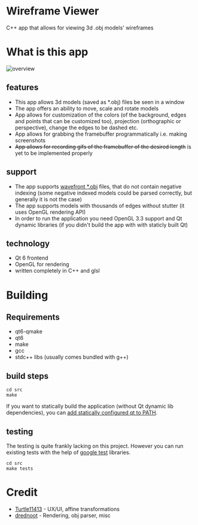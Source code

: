 # Wireframe Viewer
C++ app that allows for viewing 3d .obj models' wireframes

# What is this app
  
![overview](./misc/overview.gif)

## features
 * This app allows 3d models (saved as \*.obj) files be seen in a window  
 * The app offers an ability to move, scale and rotate models
 * App allows for customization of the colors (of the background, edges and points that can be customized too), projection (orthographic or perspective), change the edges to be dashed etc.  
 * App allows for grabbing the framebuffer programmatically i.e. making screenshots
 * ~~App allows for recording gifs of the framebuffer of the desired length~~ is yet to be implemented properly

## support
 * The app supports [wavefront \*.obj](https://en.wikipedia.org/wiki/Wavefront_.obj_file) files, that do not contain negative indexing (some negative indexed models could be parsed correctly, but generally it is not the case)
 * The app supports models with thousands of edges without stutter (it uses OpenGL rendering API)
 * In order to run the application you need OpenGL 3.3 support and Qt dynamic libraries (if you didn't build the app with with staticly built Qt)

## technology
 - Qt 6 frontend
 - OpenGL for rendering
 - written completely in C++ and glsl

# Building

## Requirements
- qt6-qmake
- qt6
- make
- gcc
- stdc++ libs (usually comes bundled with g++)

## build steps
```
cd src
make
```

If you want to statically build the application (without Qt dynamic lib dependencies), you can [add statically configured qt to PATH](https://doc.qt.io/qt-6/linux-deployment.html).

## testing

The testing is quite frankly lacking on this project. However you can run existing tests with the help of [google test](https://github.com/google/googletest) libraries.

```
cd src
make tests
```

# Credit
 - [Turtle11413](https://github.com/Turtle11413) - UX/UI, affine transformations
 - [drednoot](https://github.com/drednoot) - Rendering, obj parser, misc
